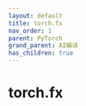 ```yaml
---
layout: default
title: torch.fx
nav_order: 1
parent: PyTorch
grand_parent: AI编译
has_children: true
---
```


# torch.fx